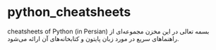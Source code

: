 # python_cheatsheets
cheatsheets of Python (in Persian)
بسمه تعالی
در این مخزن مجموعه‌ای از راهنماهای سریع در مورد زبان پایتون و کتابخانه‌های آن ارائه می‌شود.
